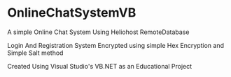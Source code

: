 # OnlineChatSystemVB

A simple Online Chat System Using Heliohost RemoteDatabase

Login And Registration System Encrypted using simple Hex Encryption and Simple Salt method

Created Using Visual Studio's VB.NET as an Educational Project
